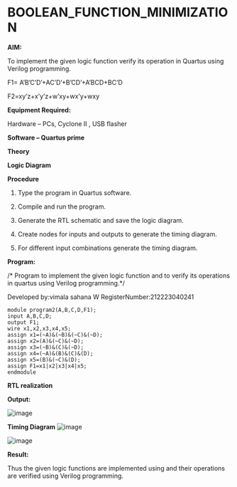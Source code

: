 # BOOLEAN_FUNCTION_MINIMIZATION

**AIM:**

To implement the given logic function verify its operation in Quartus using Verilog programming.

F1= A’B’C’D’+AC’D’+B’CD’+A’BCD+BC’D 

F2=xy’z+x’y’z+w’xy+wx’y+wxy

**Equipment Required:**

Hardware – PCs, Cyclone II , USB flasher

**Software – Quartus prime**

**Theory**

**Logic Diagram**

**Procedure**

1.	Type the program in Quartus software.

2.	Compile and run the program.

3.	Generate the RTL schematic and save the logic diagram.

4.	Create nodes for inputs and outputs to generate the timing diagram.

5.	For different input combinations generate the timing diagram.


**Program:**

/* Program to implement the given logic function and to verify its operations in quartus using Verilog programming.*/ 

Developed by:vimala sahana W RegisterNumber:212223040241
```
module program2(A,B,C,D,F1);
input A,B,C,D;
output F1;
wire x1,x2,x3,x4,x5;
assign x1=(~A)&(~B)&(~C)&(~D);
assign x2=(A)&(~C)&(~D);
assign x3=(~B)&(C)&(~D);
assign x4=(~A)&(B)&(C)&(D);
assign x5=(B)&(~C)&(D);
assign F1=x1|x2|x3|x4|x5;
endmodule
```
**RTL realization**

**Output:**


![image](https://github.com/VimalasahanaW/BOOLEAN_FUNCTION_MINIMIZATION/assets/144870812/a137aa35-b1c7-46ae-88e9-ff59337e3a94)



**Timing Diagram**
![image](https://github.com/VimalasahanaW/BOOLEAN_FUNCTION_MINIMIZATION/assets/144870812/1e266027-1a03-4730-9d29-633a0f4383fd)

![image](https://github.com/VimalasahanaW/BOOLEAN_FUNCTION_MINIMIZATION/assets/144870812/503e923b-899a-4a84-a04d-af94b18ca1e3)

**Result:**

Thus the given logic functions are implemented using and their operations are verified using Verilog programming.

